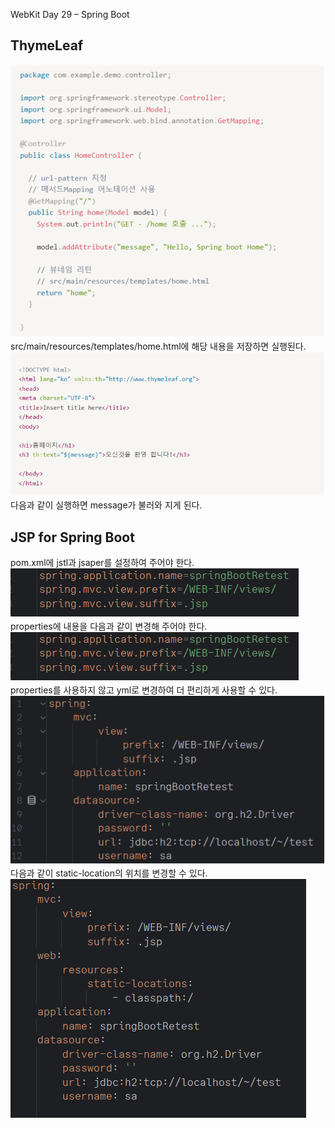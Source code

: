 WebKit Day 29 – Spring Boot

## ThymeLeaf
![img.png](img.png)
src/main/resources/templates/home.html에 해당 내용을 저장하면 실행된다.
![img_1.png](img_1.png)
다음과 같이 실행하면 message가 불러와 지게 된다.

## JSP for Spring Boot
pom.xml에 jstl과 jsaper를 설정하여 주어야 한다.
![img_4.png](img_4.png)
properties에 내용을 다음과 같이 변경해 주어야 한다.
![img_3.png](img_3.png)
properties를 사용하지 않고 yml로 변경하여 더 편리하게 사용할 수 있다.
![img_5.png](img_5.png)
다음과 같이 static-location의 위치를 변경할 수 있다.
![img_6.png](img_6.png)
